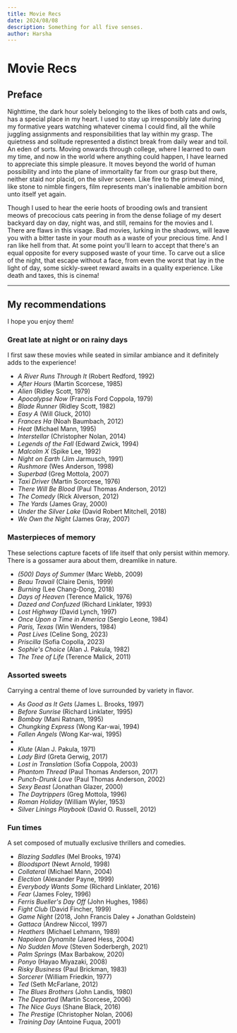 ```yaml
---
title: Movie Recs
date: 2024/08/08
description: Something for all five senses.
author: Harsha
---
```


# Movie Recs

## Preface
Nighttime, the dark hour solely belonging to the likes of both cats and owls, has a special place in my heart. I used to stay up irresponsibly late during my formative years watching whatever cinema I could find, all the while juggling assignments and responsibilities that lay within my grasp. The quietness and solitude represented a distinct break from daily wear and toil. An eden of sorts. Moving onwards through college, where I learned to own my time, and now in the world where anything could happen, I have learned to appreciate this simple pleasure. It moves beyond the world of human possibility and into the plane of immortality far from our grasp but there, neither staid nor placid, on the silver screen. Like fire to the primeval mind, like stone to nimble fingers, film represents man's inalienable ambition born unto itself yet again.

Though I used to hear the eerie hoots of brooding owls and transient meows of precocious cats peering in from the dense foliage of my desert backyard day on day, night was, and still, remains for the movies and I. There are flaws in this visage. Bad movies, lurking in the shadows, will leave you with a bitter taste in your mouth as a waste of your precious time. And I ran like hell from that. At some point you'll learn to accept that there's an equal opposite for every supposed waste of your time. To carve out a slice of the night, that escape without a face, from even the worst that lay in the light of day, some sickly-sweet reward awaits in a quality experience. Like death and taxes, this is cinema!

---

## My recommendations
I hope you enjoy them!

### Great late at night or on rainy days
I first saw these movies while seated in similar ambiance and it definitely adds to the experience!
- _A River Runs Through It_ (Robert Redford, 1992)
- _After Hours_ (Martin Scorcese, 1985)
- _Alien_ (Ridley Scott, 1979)
- _Apocalypse Now_ (Francis Ford Coppola, 1979)
- _Blade Runner_ (Ridley Scott, 1982)
- _Easy A_ (Will Gluck, 2010)
- _Frances Ha_ (Noah Baumbach, 2012)
- _Heat_ (Michael Mann, 1995)
- _Interstellar_ (Christopher Nolan, 2014)
- _Legends of the Fall_ (Edward Zwick, 1994)
- _Malcolm X_ (Spike Lee, 1992)
- _Night on Earth_ (Jim Jarmusch, 1991)
- _Rushmore_ (Wes Anderson, 1998)
- _Superbad_ (Greg Mottola, 2007)
- _Taxi Driver_ (Martin Scorcese, 1976)
- _There Will Be Blood_ (Paul Thomas Anderson, 2012)
- _The Comedy_ (Rick Alverson, 2012)
- _The Yards_ (James Gray, 2000)
- _Under the Silver Lake_ (David Robert Mitchell, 2018)
- _We Own the Night_ (James Gray, 2007)

### Masterpieces of memory
These selections capture facets of life itself that only persist within memory. There is a gossamer aura about them, dreamlike in nature.
- _(500) Days of Summer_ (Marc Webb, 2009)
- _Beau Travail_ (Claire Denis, 1999)
- _Burning_ (Lee Chang-Dong, 2018)
- _Days of Heaven_ (Terence Malick, 1976)
- _Dazed and Confuzed_ (Richard Linklater, 1993)
- _Lost Highway_ (David Lynch, 1997)
- _Once Upon a Time in America_ (Sergio Leone, 1984)
- _Paris, Texas_ (Win Wenders, 1984)
- _Past Lives_ (Celine Song, 2023)
- _Priscilla_ (Sofia Copolla, 2023)
- _Sophie's Choice_ (Alan J. Pakula, 1982)
- _The Tree of Life_ (Terence Malick, 2011)

### Assorted sweets
Carrying a central theme of love surrounded by variety in flavor.
- _As Good as It Gets_ (James L. Brooks, 1997)
- _Before Sunrise_ (Richard Linklater, 1995)
- _Bombay_ (Mani Ratnam, 1995)
- _Chungking Express_ (Wong Kar-wai, 1994)
- _Fallen Angels_ (Wong Kar-wai, 1995)
- 
- _Klute_ (Alan J. Pakula, 1971)
- _Lady Bird_ (Greta Gerwig, 2017)
- _Lost in Translation_ (Sofia Coppola, 2003)
- _Phantom Thread_ (Paul Thomas Anderson, 2017)
- _Punch-Drunk Love_ (Paul Thomas Anderson, 2002)
- _Sexy Beast_ (Jonathan Glazer, 2000)
- _The Daytrippers_ (Greg Mottola, 1996)
- _Roman Holiday_ (William Wyler, 1953)
- _Silver Linings Playbook_ (David O. Russell, 2012)

### Fun times
A set composed of mutually exclusive thrillers and comedies.
- _Blazing Saddles_ (Mel Brooks, 1974)
- _Bloodsport_ (Newt Arnold, 1998)
- _Collateral_ (Michael Mann, 2004)
- _Election_ (Alexander Payne, 1999)
- _Everybody Wants Some_ (Richard Linklater, 2016)
- _Fear_ (James Foley, 1996)
- _Ferris Bueller's Day Off_ (John Hughes, 1986)
- _Fight Club_ (David Fincher, 1999)
- _Game Night_ (2018, John Francis Daley + Jonathan Goldstein)
- _Gattaca_ (Andrew Niccol, 1997)
- _Heathers_ (Michael Lehmann, 1989)
- _Napoleon Dynamite_ (Jared Hess, 2004)
- _No Sudden Move_ (Steven Soderbergh, 2021)
- _Palm Springs_ (Max Barbakow, 2020)
- _Ponyo_ (Hayao Miyazaki, 2008)
- _Risky Business_ (Paul Brickman, 1983)
- _Sorcerer_ (William Friedkin, 1977)
- _Ted_ (Seth McFarlane, 2012)
- _The Blues Brothers_ (John Landis, 1980)
- _The Departed_ (Martin Scorcese, 2006)
- _The Nice Guys_ (Shane Black, 2016)
- _The Prestige_ (Christopher Nolan, 2006)
- _Training Day_ (Antoine Fuqua, 2001)